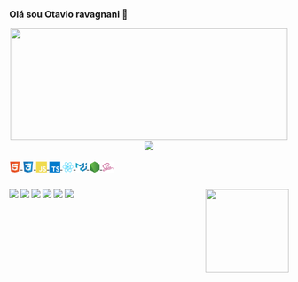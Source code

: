 ### Olá sou Otavio ravagnani 👋

<div align="center">
  <a href="https://github.com/OtavioRavagnani">
  <img height="200em" width="500px" src="https://github-readme-stats.vercel.app/api?username=OtavioRavagnani&show_icons=true&theme=dark&include_all_commits=true&count_private=true"/>
  <img height="200em" src="https://github-readme-stats.vercel.app/api/top-langs/?username=OtavioRavagnani&layout=compact&langs_count=7&theme=dark"/>
</div>
  <div style="display: inline_block"><br>
  <img align="center" alt="-HTML" height="20" width="20" src="https://raw.githubusercontent.com/devicons/devicon/master/icons/html5/html5-original.svg">
  <img align="center" alt="-CSS" height="20" width="20" src="https://raw.githubusercontent.com/devicons/devicon/master/icons/css3/css3-original.svg">
  <img align="center" alt="-Js" height="20" width="20" src="https://raw.githubusercontent.com/devicons/devicon/master/icons/javascript/javascript-plain.svg">
  <img align="center" alt="-Ts" height="20" width="20" src="https://raw.githubusercontent.com/devicons/devicon/master/icons/typescript/typescript-plain.svg">
  <img align="center" alt="-React" height="20" width="20" src="https://raw.githubusercontent.com/devicons/devicon/master/icons/react/react-original.svg">
  <img align="center" alt="-MUI" height="20" width="20" src="https://github.com/devicons/devicon/blob/master/icons/materialui/materialui-original.svg">
  <img align="center" alt="-Node" height="20" width="20" src="https://github.com/devicons/devicon/blob/master/icons/nodejs/nodejs-original.svg">
  <img align="center" alt="-Sass" height="20" width="20" src="https://github.com/devicons/devicon/blob/master/icons/sass/sass-original.svg">
</div>
  
  ##
  
  <div>
   <a href="https://www.youtube.com/channel/UCCWYFpiLSAQjbSnkxTcqsug/featured" target="_blank"><img src="https://img.shields.io/badge/YouTube-FF0000?style=for-the-badge&logo=youtube&logoColor=white" target="_blank"></a>
  <a href="https://www.instagram.com/otavio.ravagnani/" target="_blank"><img src="https://img.shields.io/badge/Instagram-E4405F?style=for-the-badge&logo=instagram&logoColor=white" target="_blank"></a> 
  <a href = "https://mail.google.com/mail/u/0/?tab=rm&ogbl#inbox"><img src="https://img.shields.io/badge/Gmail-D14836?style=for-the-badge&logo=gmail&logoColor=white" target="_blank"></a>
    <a href = "https://www.facebook.com/profile.php?id=100009239486727"><img src="https://img.shields.io/badge/Facebook-1877F2?style=for-the-badge&logo=facebook&logoColor=white" target="_blank"></a>
    <a href = "https://twitter.com/Otavio4avagnani"><img src="https://img.shields.io/badge/Twitter-1DA1F2?style=for-the-badge&logo=twitter&logoColor=white" target="_blank"></a>
    <a href = "https://www.messenger.com/t/100004832195585/"><img src="https://img.shields.io/badge/Messenger-00B2FF?style=for-the-badge&logo=messenger&logoColor=white" target="_blank"></a>
    <img align="right" height="150" width="150" src="https://c.tenor.com/54_M0hxN_3wAAAAd/red-bird-red.gif" target="_blank">
  </div>
